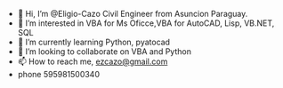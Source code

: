 - 👋 Hi, I’m @Eligio-Cazo Civil Engineer from Asuncion Paraguay.
- 👀 I’m interested in VBA for Ms Oficce,VBA for AutoCAD, Lisp, VB.NET, SQL
- 🌱 I’m currently learning Python, pyatocad
- 💞️ I’m looking to collaborate on VBA and Python
- 📫 How to reach me, ezcazo@gmail.com 
- phone 595981500340

<!---
Eligio-Cazo/Eligio-Cazo is a ✨ special ✨ repository because its `README.md` (this file) appears on your GitHub profile.
You can click the Preview link to take a look at your changes.
--->
